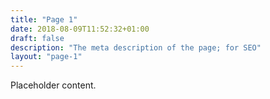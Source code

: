 ```yaml
---
title: "Page 1"
date: 2018-08-09T11:52:32+01:00
draft: false
description: "The meta description of the page; for SEO"
layout: "page-1"
---
```

Placeholder content.
